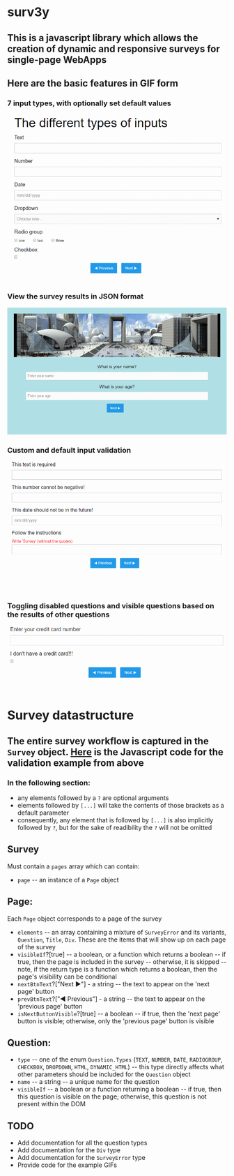 # surv3y

## This is a javascript library which allows the creation of dynamic and responsive surveys for single-page WebApps

## Here are the basic features in GIF form

### 7 input types, with optionally set default values

![solarized vim](https://github.com/dmitrykobets/surv3y/raw/surv3y-demo/doc_images/inputs_and_defaults.gif)

### View the survey results in JSON format

![solarized vim](https://github.com/dmitrykobets/surv3y/raw/surv3y-demo/doc_images/survey_results.gif)

### Custom and default input validation

![solarized vim](https://github.com/dmitrykobets/surv3y/raw/surv3y-demo/doc_images/validation.gif)

### Toggling disabled questions and visible questions based on the results of other questions

![solarized vim](https://github.com/dmitrykobets/surv3y/raw/surv3y-demo/doc_images/disabling_visibility.gif)



# Survey datastructure

## The entire survey workflow is captured in the `Survey` object. [Here](https://github.com/dmitrykobets/surv3y/blob/master/docs/validation_example.txt) is the Javascript code for the validation example from above

### In the following section:
- any elements followed by a `?` are optional arguments
- elements followed by `[...]` will take the contents of those brackets as a default parameter
- consequently, any element that is followed by `[...]` is also implicitly followed by `?`, but for the sake of readibility the `?` will not be omitted

## Survey
Must contain a `pages` array which can contain:
- `page` -- an instance of a `Page` object

## Page:

Each `Page` object corresponds to a page of the survey

- `elements` -- an array containing a mixture of `SurveyError` and its variants, `Question`, `Title`, `Div`. These are the items that will show up on each page of the survey
- `visibleIf`?[true] -- a boolean, or a function which returns a boolean -- if true, then the page is included in the survey -- otherwise, it is skipped -- note, if the return type is a function which returns a boolean, then the page's visibility can be conditional
- `nextBtnText`?["Next &#9654;&#xFE0E;"] - a string -- the text to appear on the 'next page' button
- `prevBtnText`?["&#9664;&#xFE0E; Previous"] - a string -- the text to appear on the 'previous page' button
- `isNextButtonVisible`?[true] -- a boolean -- if true, then the 'next page' button is visible; otherwise, only the 'previous page' button is visible

## Question:
- `type` -- one of the enum `Question.Types` (`TEXT`, `NUMBER`, `DATE`, `RADIOGROUP`, `CHECKBOX`, `DROPDOWN`, `HTML`, `DYNAMIC_HTML`) -- this type directly affects what other parameters should be included for the `Question` object
- `name` -- a string -- a unique name for the question
- `visibleIf` -- a boolean or a function returning a boolean -- if true, then this question is visible on the page; otherwise, this question is not present within the DOM

## TODO
- Add documentation for all the question types
- Add documentation for the `Div` type
- Add documentation for the `SurveyError` type
- Provide code for the example GIFs


